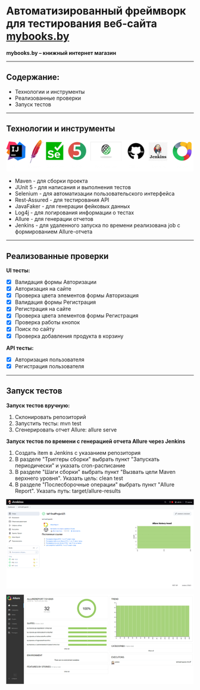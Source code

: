 # Автоматизированный фреймворк для тестирования веб-сайта [mybooks.by](https://mybooks.by/)
**mybooks.by – книжный интернет магазин**

___

## Содержание:
- Технологии и инструменты
- Реализованные проверки
- Запуск тестов

___

## Технологии и инструменты
![img.png](images/img.png)

- Maven - для сборки проекта
- JUnit 5 - для написания и выполнения тестов
- Selenium - для автоматизации пользовательского интерфейса
- Rest-Assured - для тестирования API
- JavaFaker - для генерации фейковых данных
- Log4j - для логирования информации о тестах
- Allure - для генерации отчетов
- Jenkins - для удаленного запуска по времени реализована job с формированием Allure-отчета

___

## Реализованные проверки

**UI тесты:**
- [x] Валидация формы Авторизации
- [x] Авторизация на сайте
- [x] Проверка цвета элементов формы Авторизация
- [x] Валидация формы Регистрация
- [x] Регистрация на сайте
- [x] Проверка цвета элементов формы Регистрация
- [x] Проверка работы кнопок
- [x] Поиск по сайту
- [x] Проверка добавления продукта в корзину

**API тесты:**
- [x] Авторизация пользователя
- [x] Регистрация пользователя

___

## Запуск тестов

**Запуск тестов вручную:**
1. Склонировать репозиторий
2. Запустить тесты: mvn test
3. Сгенерировать отчет Allure: allure serve

**Запуск тестов по времени с генерацией отчета Allure через Jenkins**
1. Создать item в Jenkins с указанием репозитория
2. В разделе "Триггеры сборки" выбрать пункт "Запускать периодически" и указать cron-расписание
3. В разделе "Шаги сборки" выбрать пункт "Вызвать цели Maven верхнего уровня". Указать цель: clean test
4. В разделе "Послесборочные операции" выбрать пункт "Allure Report". Указать путь: target/allure-results

![img.png](images/Jenkins.png)

![img.png](images/Allure.png)

